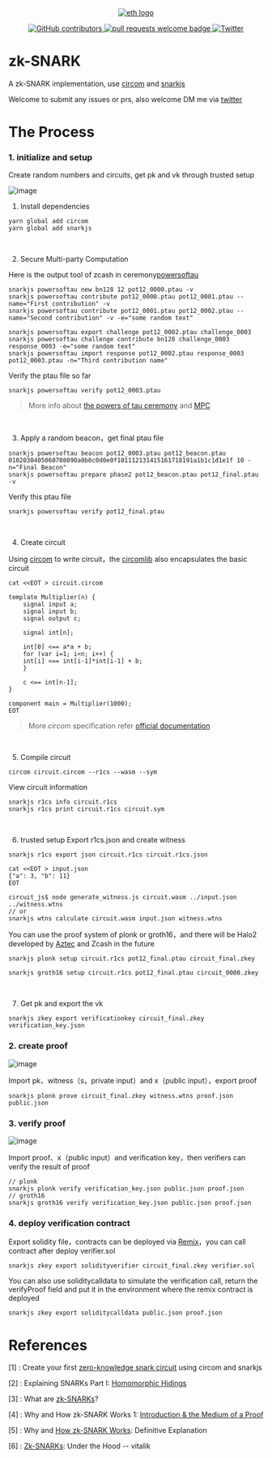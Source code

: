 <div align="center">
  <a href="https://www.artstation.com/artwork/lRZAQJ/">
    <img alt="eth logo" src="https://pbs.twimg.com/media/FQXMnOTXEAY5fzX?format=jpg&name=large" >
  </a>
  <p align="center">
    <a href="https://github.com/LuozhuZhang/zkps-circuit-demo/graphs/contributors">
      <img alt="GitHub contributors" src="https://img.shields.io/github/contributors/LuozhuZhang/zkps-circuit-demo">
    </a>
    <a href="http://makeapullrequest.com">
      <img alt="pull requests welcome badge" src="https://img.shields.io/badge/PRs-welcome-brightgreen.svg?style=flat">
    </a>
    <a href="https://twitter.com/LuozhuZhang">
      <img alt="Twitter" src="https://img.shields.io/twitter/url/https/twitter.com/LuozhuZhang.svg?style=social&label=Follow%20%40LuozhuZhang">
    </a>
  </p>
</div>

# zk-SNARK

A zk-SNARK implementation, use [circom](https://github.com/iden3/circom) and [snarkjs](https://github.com/iden3/snarkjs)

Welcome to submit any issues or prs, also welcome DM me via [twitter](https://twitter.com/LuozhuZhang)

# The Process

### 1. initialize and setup

Create random numbers and circuits, get pk and vk through trusted setup

![image](https://user-images.githubusercontent.com/70309026/164189689-d6f3f6cb-1b3b-4da9-b3ac-87c40842bc12.png)

1. Install dependencies
```
yarn global add circom
yarn global add snarkjs
```

<br/>

2. Secure Multi-party Computation

Here is the output tool of zcash in ceremony[powersoftau](https://github.com/ebfull/powersoftau)

```
snarkjs powersoftau new bn128 12 pot12_0000.ptau -v
snarkjs powersoftau contribute pot12_0000.ptau pot12_0001.ptau --name="First contribution" -v
snarkjs powersoftau contribute pot12_0001.ptau pot12_0002.ptau --name="Second contribution" -v -e="some random text"

snarkjs powersoftau export challenge pot12_0002.ptau challenge_0003
snarkjs powersoftau challenge contribute bn128 challenge_0003 response_0003 -e="some random text"
snarkjs powersoftau import response pot12_0002.ptau response_0003 pot12_0003.ptau -n="Third contribution name"
```

Verify the ptau file so far
```
snarkjs powersoftau verify pot12_0003.ptau
```
> More info about [the powers of tau ceremony](https://zfnd.org/conclusion-of-the-powers-of-tau-ceremony/) and [MPC](https://en.wikipedia.org/wiki/Secure_multi-party_computation)

<br/>

3. Apply a random beacon，get final ptau file

```
snarkjs powersoftau beacon pot12_0003.ptau pot12_beacon.ptau 0102030405060708090a0b0c0d0e0f101112131415161718191a1b1c1d1e1f 10 -n="Final Beacon"
snarkjs powersoftau prepare phase2 pot12_beacon.ptau pot12_final.ptau -v
```

Verify this ptau file
```
snarkjs powersoftau verify pot12_final.ptau
```

<br/>

4. Create circuit

Using [circom](https://github.com/iden3/circom) to write circuit，the [circomlib](https://github.com/iden3/circomlib) also encapsulates the basic circuit
```
cat <<EOT > circuit.circom

template Multiplier(n) {
    signal input a;
    signal input b;
    signal output c;

    signal int[n];

    int[0] <== a*a + b;
    for (var i=1; i<n; i++) {
    int[i] <== int[i-1]*int[i-1] + b;
    }

    c <== int[n-1];
}

component main = Multiplier(1000);
EOT
```
> More circom specification refer [official documentation](https://docs.circom.io/)

<br/>

5. Compile circuit

```
circom circuit.circom --r1cs --wasm --sym
```
View circuit information
```
snarkjs r1cs info circuit.r1cs
snarkjs r1cs print circuit.r1cs circuit.sym
```

<br/>

6. trusted setup
Export r1cs.json and create witness
```
snarkjs r1cs export json circuit.r1cs circuit.r1cs.json

cat <<EOT > input.json
{"a": 3, "b": 11}
EOT

circuit_js$ node generate_witness.js circuit.wasm ../input.json ../witness.wtns
// or
snarkjs wtns calculate circuit.wasm input.json witness.wtns
```

You can use the proof system of plonk or groth16，and there will be Halo2 developed by [Aztec](https://aztec.network/) and Zcash in the future
```
snarkjs plonk setup circuit.r1cs pot12_final.ptau circuit_final.zkey

snarkjs groth16 setup circuit.r1cs pot12_final.ptau circuit_0000.zkey
```

<br/>

7. Get pk and export the vk
```
snarkjs zkey export verificationkey circuit_final.zkey verification_key.json
```

### 2. create proof

![image](https://user-images.githubusercontent.com/70309026/164192749-c32b84ce-a6c3-4939-b93b-b107dee249a4.png)

Import pk、witness（s，private input）and x（public input），export proof
```
snarkjs plonk prove circuit_final.zkey witness.wtns proof.json public.json
```

### 3. verify proof

![image](https://user-images.githubusercontent.com/70309026/164193092-e1f4ba0e-9af4-4bc9-929b-6e624d2ed7b7.png)

Import proof、x（public input）and verification key，then verifiers can verify the result of proof

```
// plonk
snarkjs plonk verify verification_key.json public.json proof.json
// groth16
snarkjs groth16 verify verification_key.json public.json proof.json
```

### 4. deploy verification contract

Export solidity file，contracts can be deployed via [Remix](https://remix.ethereum.org/#optimize=false&runs=200&evmVersion=null)，you can call contract after deploy verifier.sol
```
snarkjs zkey export solidityverifier circuit_final.zkey verifier.sol
```

You can also use soliditycalldata to simulate the verification call, return the verifyProof field and put it in the environment where the remix contract is deployed
```
snarkjs zkey export soliditycalldata public.json proof.json
```

# References

[1] : Create your first [zero-knowledge snark circuit](https://blog.iden3.io/first-zk-proof.html) using circom and snarkjs

[2] : Explaining SNARKs Part I: [Homomorphic Hidings](https://electriccoin.co/blog/snark-explain/)

[3] : What are [zk-SNARKs](https://z.cash/technology/zksnarks/)?

[4] : Why and How zk-SNARK Works 1: [Introduction & the Medium of a Proof](https://medium.com/@imolfar/why-and-how-zk-snark-works-1-introduction-the-medium-of-a-proof-d946e931160)

[5] : Why and [How zk-SNARK Works](https://arxiv.org/pdf/1906.07221.pdf): Definitive Explanation

[6] : [Zk-SNARKs](https://medium.com/@VitalikButerin/zk-snarks-under-the-hood-b33151a013f6): Under the Hood -- vitalik
